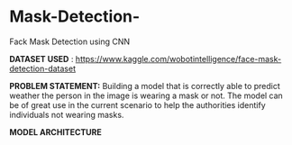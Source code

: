 # Mask-Detection-
Fack Mask Detection using CNN

**DATASET USED** : https://www.kaggle.com/wobotintelligence/face-mask-detection-dataset

**PROBLEM STATEMENT:**
Building a model that is correctly able to predict weather the person in the image is wearing a mask or not. The model can be of great use in the current scenario to help the authorities identify individuals not wearing masks.

**MODEL ARCHITECTURE**
